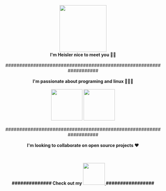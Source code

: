 

<div id="container" align="center">
  
<div id="body">
<img src="https://media.giphy.com/media/QTfX9Ejfra3ZmNxh6B/giphy.gif" width="150" />
<br>
<b>I'm Heisler nice to meet you  👋🏾  </b>
<br>
<br> 
  ###################################################################   
<br>
<br>
<b>I'm passionate about programing and linux 👨🏾‍💻 </b>
<br>
<br>
<img src="https://media0.giphy.com/media/v1.Y2lkPTc5MGI3NjExazlvcjRsbTU4ZHE4MmI1OXBvN2Z3eDFodHl6MDR0ZTF3ZnZya3B1eCZlcD12MV9pbnRlcm5hbF9naWZfYnlfaWQmY3Q9cw/4vzPXQbOxaOr1ZavUt/giphy.gif" width="100"/>
<img src="https://media2.giphy.com/media/v1.Y2lkPTc5MGI3NjExODNsN2pxYmp4NGIzMmdyM2phb2Q1cHBseHZsNmFlYzFyd3UyN2JsaSZlcD12MV9pbnRlcm5hbF9naWZfYnlfaWQmY3Q9cw/ln7z2eWriiQAllfVcn/giphy.gif" width="100"/>
<br>
<br>
###################################################################   
<br>   
<br>
<b> I'm looking to collaborate on open source projects ❤️ </b>
<br>
<br>
<br>

<b> ############## Check out my 
<a href="https://www.linkedin.com/in/heisler-stlano-969624146?lipi=urn%3Ali%3Apage%3Ad_flagship3_profile_view_base_contact_details%3Bmx7XOHb9T8m4i1X%2BH1g9vw%3D%3D">
  <img src="https://media4.giphy.com/media/HQTYdpx1yhxWpugAi2/giphy_s.gif?cid=ecf05e47nlcsksr8yp0mfjng4fvnc5m5mqxedjrq67bnh5qp&ep=v1_stickers_search&rid=giphy_s.gif&ct=s" width="70">
</a>
#################
</b>

</div>

</div>
